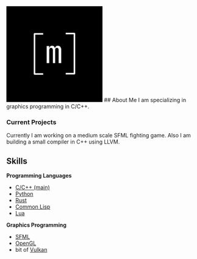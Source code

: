 <img src="Icon.png" alt="Icon" width="50%"/>
## About Me
I am specializing in graphics programming in C/C++.

### Current Projects
Currently I am working on a medium scale SFML fighting game.
Also I am building a small compiler in C++ using LLVM.
## Skills

**Programming Languages**
- [C/C++ (main)](https://github.com/topics/cpp)
- [Python](https://github.com/python)
- [Rust](https://github.com/rust-lang/rust)
- [Common Lisp](https://github.com/topics/common-lisp)
- [Lua](https://github.com/lua)

**Graphics Programming**
- [SFML](https://github.com/SFML/SFML)
- [OpenGL](https://github.com/KhronosGroup/OpenGL)
- bit of [Vulkan](https://github.com/KhronosGroup/Vulkan-Docs)
